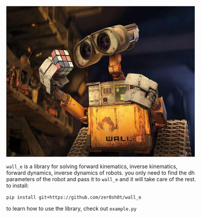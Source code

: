 <img src='images/wall_e.jpg' alt='image' width='500' height='400'/>

`wall_e` is a library for solving forward kinematics, inverse kinematics, forward dynamics, inverse dynamics of robots. you only need to find the dh parameters of the robot and pass it to `wall_e` and it will take care of the rest. to install:

    pip install git+https://github.com/zer0sh0t/wall_e

to learn how to use the library, check out `example.py`
